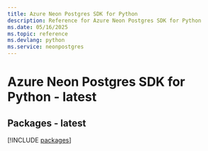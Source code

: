 ```yaml
---
title: Azure Neon Postgres SDK for Python
description: Reference for Azure Neon Postgres SDK for Python
ms.date: 05/16/2025
ms.topic: reference
ms.devlang: python
ms.service: neonpostgres
---
```

# Azure Neon Postgres SDK for Python - latest
## Packages - latest
[!INCLUDE [packages](neon-postgres-index.md)]